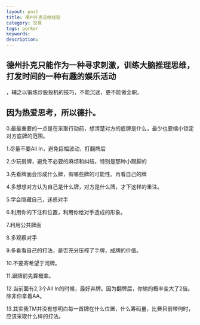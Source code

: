 ```yaml
---
layout: post
title: 德州扑克总结经验
category: 交易
tags: porker
keywords: 
description: 
---
```



## 德州扑克只能作为一种寻求刺激，训练大脑推理思维，打发时间的一种有趣的娱乐活动
，辅之以锻炼炒股投机的技巧，不能沉迷，更不能做全职。

## 因为热爱思考，所以德扑。


0.最最重要的一点是在采取行动前，想清楚对方的底牌是什么，最少也要缩小锁定对方底牌的范围。

1.尽量不要All In，避免巨幅波动，打翻牌后

2.少玩弱牌，避免不必要的麻烦和纠结，特别是那种小踢脚的

3.先看牌面会形成什么牌，有哪些牌的可能性。再看自己的牌

4.多想想对方认为自己是什么牌，对方是什么牌，才下这样的重注。

5.学会隐藏自己，迷惑对手

6.利用你的下注和位置，利用你给对手造成的形象。

7.利用公共牌面

8.多观察对手

9.多看看自己的打法，是否充分压榨了手牌，成牌的价值。

10.不要寄希望于河牌。

11.跟牌前先算概率。

12.当前面有2,3个All In的时候，最好弃牌。因为翻牌后，你输的概率变大了2倍。除非你拿着AA。

13.其实我TM并没有想明白每一首牌在什么位置，什么筹码量，比赛目前带何时，应该采取什么样的打法。











